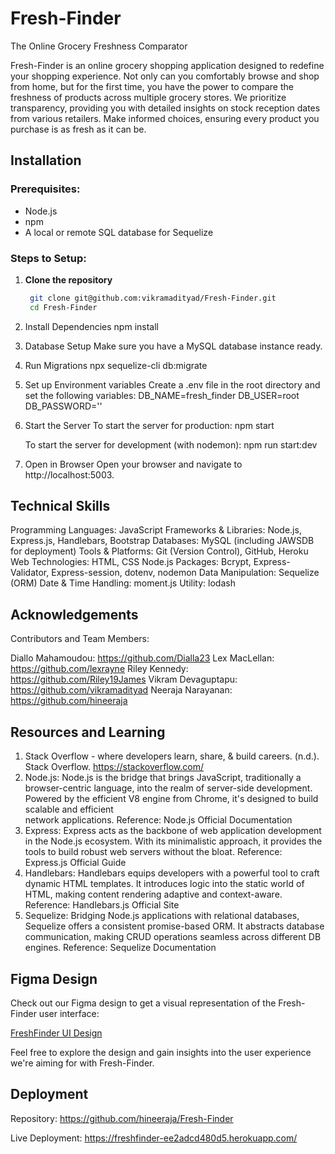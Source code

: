# Fresh-Finder

The Online Grocery Freshness Comparator

Fresh-Finder is an online grocery shopping application designed to redefine your shopping experience. Not only can you comfortably browse and shop from home, but for the first time, you have the power to compare the freshness of products across multiple grocery stores. We prioritize transparency, providing you with detailed insights on stock reception dates from various retailers. Make informed choices, ensuring every product you purchase is as fresh as it can be.

## Installation

### Prerequisites:

- Node.js
- npm
- A local or remote SQL database for Sequelize

### Steps to Setup:

1. **Clone the repository**
   ```bash
    git clone git@github.com:vikramadityad/Fresh-Finder.git
    cd Fresh-Finder

2. Install Dependencies
    npm install

3. Database Setup
    Make sure you have a MySQL database instance ready.

4. Run Migrations
    npx sequelize-cli db:migrate

5. Set up Environment variables
    Create a .env file in the root directory and set the following variables:
    DB_NAME=fresh_finder
    DB_USER=root
    DB_PASSWORD=''

6. Start the Server
    To start the server for production:
    npm start

    To start the server for development (with nodemon):
    npm run start:dev

7. Open in Browser
    Open your browser and navigate to http://localhost:5003.

## Technical Skills

Programming Languages: JavaScript
Frameworks & Libraries: Node.js, Express.js, Handlebars, Bootstrap
Databases: MySQL (including JAWSDB for deployment)
Tools & Platforms: Git (Version Control), GitHub, Heroku
Web Technologies: HTML, CSS
Node.js Packages: Bcrypt, Express-Validator, Express-session, dotenv, nodemon
Data Manipulation: Sequelize (ORM)
Date & Time Handling: moment.js
Utility: lodash


## Acknowledgements
Contributors and Team Members:

Diallo Mahamoudou: https://github.com/Dialla23
Lex MacLellan: https://github.com/lexrayne
Riley Kennedy: https://github.com/Riley19James
Vikram Devaguptapu: https://github.com/vikramadityad
Neeraja Narayanan: https://github.com/hineeraja

## Resources and Learning
1. Stack Overflow - where developers learn, share, & build careers. (n.d.). Stack Overflow. https://stackoverflow.com/
2. Node.js: Node.js is the bridge that brings JavaScript, traditionally a browser-centric language, into the realm of server-side development. Powered by the efficient V8 engine from Chrome, it's designed to build scalable and efficient        
    network applications. Reference: Node.js Official Documentation
3. Express: Express acts as the backbone of web application development in the Node.js ecosystem. With its minimalistic approach, it provides the tools to build robust web servers without the bloat. Reference: Express.js Official Guide
4. Handlebars: Handlebars equips developers with a powerful tool to craft dynamic HTML templates. It introduces logic into the static world of HTML, making content rendering adaptive and context-aware. Reference: Handlebars.js Official Site
5. Sequelize: Bridging Node.js applications with relational databases, Sequelize offers a consistent promise-based ORM. It abstracts database communication, making CRUD operations seamless across different DB engines. Reference: Sequelize      Documentation

## Figma Design

Check out our Figma design to get a visual representation of the Fresh-Finder user interface:

[FreshFinder UI Design](https://www.figma.com/file/5WgXRjNV24E03JKJU0SUFp/FreshFinder-UI?type=design&node-id=0-1&mode=design&t=YDOmNLwIelk0Svh3-0)

Feel free to explore the design and gain insights into the user experience we're aiming for with Fresh-Finder.

## Deployment


Repository: https://github.com/hineeraja/Fresh-Finder

Live Deployment: https://freshfinder-ee2adcd480d5.herokuapp.com/